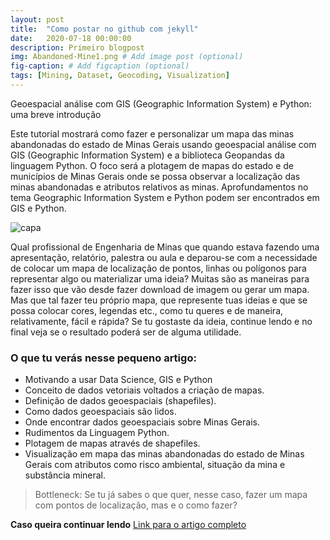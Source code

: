 ```yaml
---
layout: post
title:  "Como postar no github com jekyll"
date:   2020-07-18 00:00:00
description: Primeiro blogpost
img: Abandoned-Mine1.png # Add image post (optional)
fig-caption: # Add figcaption (optional)
tags: [Mining, Dataset, Geocoding, Visualization]
---
```


Geoespacial análise com GIS (Geographic Information System) e Python: uma breve introdução

Este tutorial mostrará como fazer e personalizar um mapa das minas abandonadas do estado de Minas Gerais usando geoespacial análise com GIS (Geographic Information System) e a biblioteca Geopandas da linguagem Python. O foco será a plotagem de mapas do estado e de municípios de Minas Gerais onde se possa observar a localização das minas abandonadas e atributos relativos as minas. Aprofundamentos no tema Geographic Information System e Python podem ser encontrados em GIS e Python.


![capa]({{site.baseurl}}/assets/img/capa.png)

Qual profissional de Engenharia de Minas que quando estava fazendo uma apresentação, relatório, palestra ou aula e deparou-se com a necessidade de colocar um mapa de localização de pontos, linhas ou polígonos para representar algo ou materializar uma ideia? Muitas são as maneiras para fazer isso que vão desde fazer download de imagem ou gerar um mapa. Mas que tal fazer teu próprio mapa, que represente tuas ideias e que se possa colocar cores, legendas etc., como tu queres e de maneira, relativamente, fácil e rápida? Se tu gostaste da ideia, continue lendo e no final veja se o resultado poderá ser de alguma utilidade.

### O que tu verás nesse pequeno artigo:

* Motivando a usar Data Science, GIS e Python
* Conceito de dados vetoriais voltados a criação de mapas.
* Definição de dados geoespaciais (shapefiles).
* Como dados geoespaciais são lidos.
* Onde encontrar dados geoespaciais sobre Minas Gerais.
* Rudimentos da Linguagem Python.
* Plotagem de mapas através de shapefiles.
* Visualização em mapa das minas abandonadas do estado de Minas Gerais com atributos como risco ambiental, situação da mina e substância mineral.

>Bottleneck: Se tu já sabes o que quer, nesse caso, fazer um mapa com pontos de localização, mas e o como fazer?


**Caso queira continuar lendo** [Link para o artigo completo](https://www.linkedin.com/pulse/geoespacial-an%25C3%25A1lise-com-gis-geographic-information-e-nunes-concei%25C3%25A7%25C3%25A3o/)




